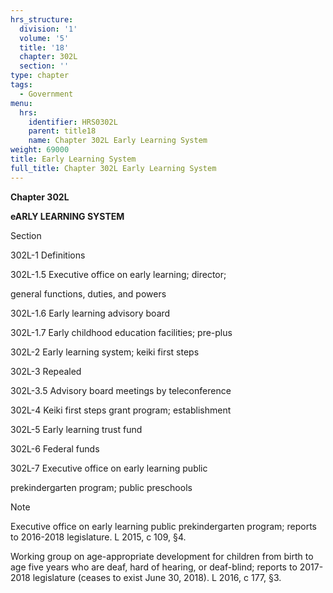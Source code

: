 ```yaml
---
hrs_structure:
  division: '1'
  volume: '5'
  title: '18'
  chapter: 302L
  section: ''
type: chapter
tags:
  - Government
menu:
  hrs:
    identifier: HRS0302L
    parent: title18
    name: Chapter 302L Early Learning System
weight: 69000
title: Early Learning System
full_title: Chapter 302L Early Learning System
---
```

**Chapter 302L**

**eARLY LEARNING SYSTEM**

Section

302L-1 Definitions

302L-1.5 Executive office on early learning; director;

general functions, duties, and powers

302L-1.6 Early learning advisory board

302L-1.7 Early childhood education facilities; pre-plus

302L-2 Early learning system; keiki first steps

302L-3 Repealed

302L-3.5 Advisory board meetings by teleconference

302L-4 Keiki first steps grant program; establishment

302L-5 Early learning trust fund

302L-6 Federal funds

302L-7 Executive office on early learning public

prekindergarten program; public preschools

Note

Executive office on early learning public prekindergarten program; reports to 2016-2018 legislature. L 2015, c 109, §4.

Working group on age-appropriate development for children from birth to age five years who are deaf, hard of hearing, or deaf-blind; reports to 2017-2018 legislature (ceases to exist June 30, 2018). L 2016, c 177, §3.